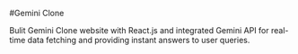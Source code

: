 #Gemini Clone

Bulit Gemini Clone website with React.js and integrated Gemini API for real-time data fetching and providing instant answers to user queries. 
